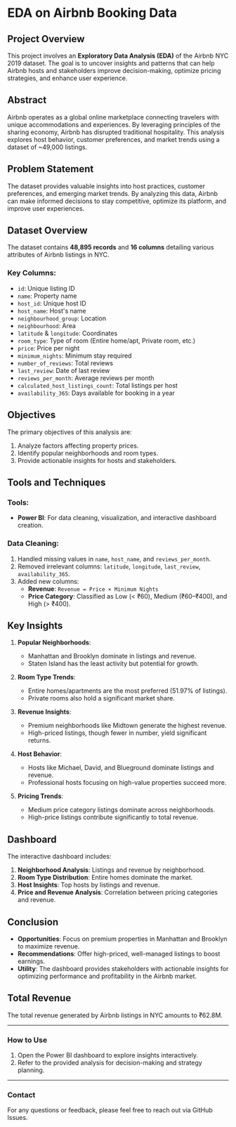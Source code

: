 # EDA on Airbnb Booking Data

## Project Overview
This project involves an **Exploratory Data Analysis (EDA)** of the Airbnb NYC 2019 dataset. The goal is to uncover insights and patterns that can help Airbnb hosts and stakeholders improve decision-making, optimize pricing strategies, and enhance user experience.

## Abstract
Airbnb operates as a global online marketplace connecting travelers with unique accommodations and experiences. By leveraging principles of the sharing economy, Airbnb has disrupted traditional hospitality. This analysis explores host behavior, customer preferences, and market trends using a dataset of ~49,000 listings.

## Problem Statement
The dataset provides valuable insights into host practices, customer preferences, and emerging market trends. By analyzing this data, Airbnb can make informed decisions to stay competitive, optimize its platform, and improve user experiences.

## Dataset Overview
The dataset contains **48,895 records** and **16 columns** detailing various attributes of Airbnb listings in NYC.

### Key Columns:
- `id`: Unique listing ID
- `name`: Property name
- `host_id`: Unique host ID
- `host_name`: Host's name
- `neighbourhood_group`: Location
- `neighbourhood`: Area
- `latitude` & `longitude`: Coordinates
- `room_type`: Type of room (Entire home/apt, Private room, etc.)
- `price`: Price per night
- `minimum_nights`: Minimum stay required
- `number_of_reviews`: Total reviews
- `last_review`: Date of last review
- `reviews_per_month`: Average reviews per month
- `calculated_host_listings_count`: Total listings per host
- `availability_365`: Days available for booking in a year

## Objectives
The primary objectives of this analysis are:
1. Analyze factors affecting property prices.
2. Identify popular neighborhoods and room types.
3. Provide actionable insights for hosts and stakeholders.

## Tools and Techniques
### Tools:
- **Power BI**: For data cleaning, visualization, and interactive dashboard creation.

### Data Cleaning:
1. Handled missing values in `name`, `host_name`, and `reviews_per_month`.
2. Removed irrelevant columns: `latitude`, `longitude`, `last_review`, `availability_365`.
3. Added new columns:
   - **Revenue**: `Revenue = Price × Minimum Nights`
   - **Price Category**: Classified as Low (< ₹60), Medium (₹60–₹400), and High (> ₹400).

## Key Insights
1. **Popular Neighborhoods**:
   - Manhattan and Brooklyn dominate in listings and revenue.
   - Staten Island has the least activity but potential for growth.

2. **Room Type Trends**:
   - Entire homes/apartments are the most preferred (51.97% of listings).
   - Private rooms also hold a significant market share.

3. **Revenue Insights**:
   - Premium neighborhoods like Midtown generate the highest revenue.
   - High-priced listings, though fewer in number, yield significant returns.

4. **Host Behavior**:
   - Hosts like Michael, David, and Blueground dominate listings and revenue.
   - Professional hosts focusing on high-value properties succeed more.

5. **Pricing Trends**:
   - Medium price category listings dominate across neighborhoods.
   - High-price listings contribute significantly to total revenue.

## Dashboard
The interactive dashboard includes:
1. **Neighborhood Analysis**: Listings and revenue by neighborhood.
2. **Room Type Distribution**: Entire homes dominate the market.
3. **Host Insights**: Top hosts by listings and revenue.
4. **Price and Revenue Analysis**: Correlation between pricing categories and revenue.

## Conclusion
- **Opportunities**: Focus on premium properties in Manhattan and Brooklyn to maximize revenue.
- **Recommendations**: Offer high-priced, well-managed listings to boost earnings.
- **Utility**: The dashboard provides stakeholders with actionable insights for optimizing performance and profitability in the Airbnb market.

## Total Revenue
The total revenue generated by Airbnb listings in NYC amounts to ₹62.8M.

---

### How to Use
1. Open the Power BI dashboard to explore insights interactively.
2. Refer to the provided analysis for decision-making and strategy planning.

---

### Contact
For any questions or feedback, please feel free to reach out via GitHub Issues.
